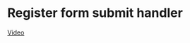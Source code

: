 # Register form submit handler

[Video](https://www.loom.com/share/3b4bf417971f47999dbe26ed779bd376?sid=2a47a6a7-b524-4271-99b5-6358bfcce8ee)

